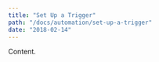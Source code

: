 ```yaml
---
title: "Set Up a Trigger"
path: "/docs/automation/set-up-a-trigger"
date: "2018-02-14"
---
```


Content.

